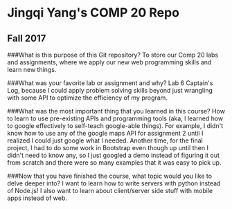# Jingqi Yang's COMP 20 Repo
## Fall 2017

###What is this purpose of this Git repository?
To store our Comp 20 labs and assignments, where we apply our new web programming skills and learn new things.

###What was your favorite lab or assignment and why?
Lab 6 Captain's Log, because I could apply problem solving skills beyond just wrangling with some API to optimize the efficiency of my program.

###What was the most important thing that you learned in this course?
How to learn to use pre-existing APIs and programming tools (aka, I learned how to google effectively to self-teach google-able things). For example, I didn't know how to use any of the google maps API for assignment 2 until I realized I could just google what I needed. Another time, for the final project, I had to do some work in Bootstrap even though up until then I didn't need to know any, so I just googled a demo instead of figuring it out from scratch and there were so many examples that it was easy to pick up.

###Now that you have finished the course, what topic would you like to delve deeper into?
I want to learn how to write servers with python instead of Node.js! I also want to learn about client/server side stuff with mobile apps instead of web.